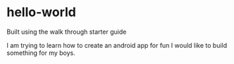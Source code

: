 # hello-world
Built using the walk through starter guide

I am trying to learn how to create an android app for fun
I would like to build something for my boys.
